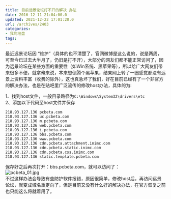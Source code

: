 ```yaml
---
title: 目前远景论坛打不开的解决 办法
date: 2016-12-11 21:04:00.0
updated: 2021-12-22 17:01:20.0
url: /archives/2403
categories: 
- 我的地盘
tags: 
---
```


<p>最近远景论坛因 “维护”（具体的也不清楚了，官网微博是这么说的，说是两周，可至今已过去大半月了，仍旧是打不开），大部分的网友们都不能正常访问了，因为远景论坛在某些方面的重要性（如Win系统、黑苹果等），所以给广大网友们带来很多不便，就拿俺来说，本来想倒腾个黑苹果，结果网上转了一圈感觉都没有远景上资料丰富（收费的除外），这也真急坏了我们，好在目前已经有了一个非官方的解决办法，也是在贴吧里广泛流传的修改host办法，具体的为:</p><p>1、找到host文件，一般目录路径为<code>C:\Windows\System32\drivers\etc</code><br />2、添加以下代码至host文件并保存</p><pre><code class="lang-python">218.93.127.136 pcbeta.com
218.93.127.136 uc.pcbeta.com
218.93.127.136 m.pcbeta.com
218.93.127.136 web.pcbeta.com
218.93.127.136 i.pcbeta.com
218.93.127.136 bbs.pcbeta.com
218.93.127.136 www.pcbeta.com
218.93.127.136 cdn.pcbeta.attachment.inimc.com
218.93.127.136 cdn.pcbeta.static.inimc.com
218.93.127.136 cdn.pcbeta.css.inimc.com
218.93.127.136 static.template.pcbeta.com</code></pre><p>保存好之后再次打开：bbs.pcbeta.com，就可以访问了：<br /><img src="https://cdn.uu126.cn/usr/uploads/2017/01/2224140872.jpg" alt="pcbeta_01.jpg" title="pcbeta_01.jpg"><br />不过这样办法会导致有些防护软件报错，原因很简单，修改host后，再访问远景论坛，就变成域名重定向了，但是目前又没有什么好的解决办法，在官方恢复之前也只能这么将就着用了。</p>